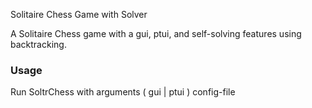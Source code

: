 Solitaire Chess Game with Solver

A Solitaire Chess game with a gui, ptui, and self-solving features using backtracking.

### Usage
Run SoltrChess with arguments ( gui | ptui ) config-file

